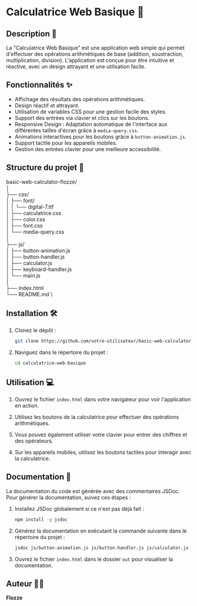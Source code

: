 # Calculatrice Web Basique 🧮

## Description 📝

La "Calculatrice Web Basique" est une application web simple qui permet d'effectuer des opérations arithmétiques de base (addition, soustraction, multiplication, division). L'application est conçue pour être intuitive et réactive, avec un design attrayant et une utilisation facile.

## Fonctionnalités ✨

- Affichage des résultats des opérations arithmétiques.
- Design réactif et attrayant.
- Utilisation de variables CSS pour une gestion facile des styles.
- Support des entrées via clavier et clics sur les boutons.
- Responsive Design : Adaptation automatique de l'interface aux différentes tailles d'écran grâce à `media-query.css`.
- Animations interactives pour les boutons grâce à `button-animation.js`.
- Support tactile pour les appareils mobiles.
- Gestion des entrées clavier pour une meilleure accessibilité.

## Structure du projet 📂

basic-web-calculator-flozze/ \
│ \
├── css/ \
│ ├── font/ \
│ │ └── digital-7.ttf \
│ ├── calculatrice.css \
│ ├── color.css \
│ ├── font.css \
│ └── media-query.css \
│ \
├── js/ \
│ ├── button-animation.js \
│ ├── button-handler.js \
│ ├── calculator.js \
│ ├── keyboard-handler.js \
│ └── main.js \
│ \
├── index.html \
└── README.md \

## Installation 🛠️

1. Clonez le dépôt :

   ```bash
   git clone https://github.com/votre-utilisateur/basic-web-calculator-flozze.git
   ```

2. Naviguez dans le répertoire du projet :
   ```bash
   cd calculatrice-web-basique
   ```

## Utilisation 💻

1. Ouvrez le fichier `index.html` dans votre navigateur pour voir l'application en action.

2. Utilisez les boutons de la calculatrice pour effectuer des opérations arithmétiques.

3. Vous pouvez également utiliser votre clavier pour entrer des chiffres et des opérateurs.

4. Sur les appareils mobiles, utilisez les boutons tactiles pour interagir avec la calculatrice.

## Documentation 📖

La documentation du code est générée avec des commentaires JSDoc. Pour générer la documentation, suivez ces étapes :

1. Installez JSDoc globalement si ce n'est pas déjà fait :

   ```bash
   npm install -g jsdoc
   ```

2. Générez la documentation en exécutant la commande suivante dans le répertoire du projet :

   ```bash
   jsdoc js/button-animation.js js/button-handler.js js/calculator.js js/keyboard-handler.js js/main.js
   ```

3. Ouvrez le fichier `index.html` dans le dossier `out` pour visualiser la documentation.

## Auteur 👨‍💻

**Flozze**
